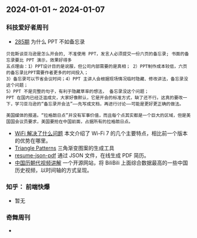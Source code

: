 ## 2024-01-01 ~ 2024-01-07
### 科技爱好者周刊
* [285期](https://github.com/ruanyf/weekly/blob/master/docs/issue-285.md) 为什么 PPT 不如备忘录
```
贝佐斯谈亚马逊是怎么开会的, 不准使用 PPT，发言人必须提交一份六页的备忘录; 书面的备忘录要比 PPT 演示，效果好得多
五点理由：1）PPT设计目的是说服，但公司内部需要的是真相； 2）PPT制作成本较低，六页的备忘录比PPT需要作者更多的时间投入；
3）备忘录可以节省会议时间；4）PPT 主讲人会根据现场情况临时隐藏、修改讲法，备忘录没这个问题；
5）PPT 不是完整的句子，有利于隐藏草率的想法， 备忘录没这个问题；
PPT 在国内已经泛滥成灾，大家好像默认，它是开会的标准方式，缺了还不行。这真的要改一下，学习亚马逊的“备忘录开会法”——先写成文档，再进行讨论——可能是更好更正确的做法。

美国媒体的报道。“拉格朗日点”并没有军事价值，而且每个点其实都是一个巨大的区域，但是美国国会议员要求，美国要抢在中国前面，占据所有的拉格朗日点。
```
* [WiFi 解决了什么问题](https://spectrum.ieee.org/wi-fi-7) 本文介绍了 Wi-Fi 7 的几个主要特点，相比前一个版本的优势在哪里。
* [Triangle Patterns](https://sinqi.tools/triangle) 三角渐变图案的生成工具
* [resume-json-pdf](https://github.com/RylanBot/resume-json-pdf) 通过 JSON 文件，在线生成 PDF 简历。
* [中国历朝代视频讲解](https://www.historyline.online/) 一个开源网站，将 BiliBili 上面综合数据最高的一些中国历史视频，以时间轴的方式呈现。

### 知乎： 前端快爆
* 暂无

### 奇舞周刊
* []()
